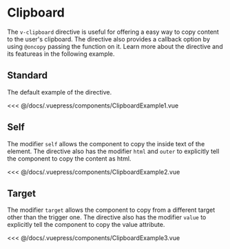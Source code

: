 # Clipboard

The `v-clipboard` directive is useful for offering a easy way to copy content to the user's clipboard. The directive also provides a callback option by using `@oncopy` passing the function on it. Learn more about the directive and its featureas in the following example.

## Standard

The default example of the directive.

<clipboard-example-1 />

<<< @/docs/.vuepress/components/ClipboardExample1.vue

## Self

The modifier `self` allows the component to copy the inside text of the element. The directive also has the modifier `html` and `outer` to explicitly tell the component to copy the content as html.

<clipboard-example-2 />

<<< @/docs/.vuepress/components/ClipboardExample2.vue

## Target

The modifier `target` allows the component to copy from a different target other than the trigger one. The directive also has the modifier `value` to explicitly tell the component to copy the value attribute.

<clipboard-example-3 />

<<< @/docs/.vuepress/components/ClipboardExample3.vue
